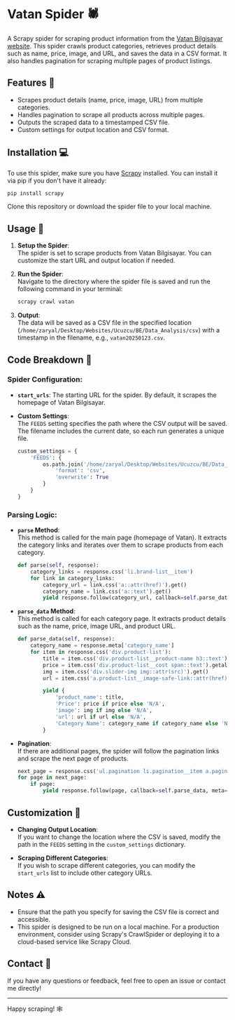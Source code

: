 
# Vatan Spider 🕷️

A Scrapy spider for scraping product information from the [Vatan Bilgisayar website](https://www.vatanbilgisayar.com/). This spider crawls product categories, retrieves product details such as name, price, image, and URL, and saves the data in a CSV format. It also handles pagination for scraping multiple pages of product listings.

## Features 🌟

- Scrapes product details (name, price, image, URL) from multiple categories.
- Handles pagination to scrape all products across multiple pages.
- Outputs the scraped data to a timestamped CSV file.
- Custom settings for output location and CSV format.

## Installation 💻

To use this spider, make sure you have [Scrapy](https://scrapy.org/) installed. You can install it via pip if you don't have it already:

```bash
pip install scrapy
```

Clone this repository or download the spider file to your local machine.

## Usage 🚀

1. **Setup the Spider**:  
   The spider is set to scrape products from Vatan Bilgisayar. You can customize the start URL and output location if needed.

2. **Run the Spider**:  
   Navigate to the directory where the spider file is saved and run the following command in your terminal:

   ```bash
   scrapy crawl vatan
   ```

3. **Output**:  
   The data will be saved as a CSV file in the specified location (`/home/zaryal/Desktop/Websites/Ucuzcu/BE/Data_Analysis/csv`) with a timestamp in the filename, e.g., `vatan20250123.csv`.

## Code Breakdown 📝

### Spider Configuration:

- **`start_urls`**: The starting URL for the spider. By default, it scrapes the homepage of Vatan Bilgisayar.
  
- **Custom Settings**:  
  The `FEEDS` setting specifies the path where the CSV output will be saved. The filename includes the current date, so each run generates a unique file.

  ```python
  custom_settings = {
      'FEEDS': {
          os.path.join('/home/zaryal/Desktop/Websites/Ucuzcu/BE/Data_Analysis/csv', f'vatan{datetime.now().strftime("%Y%m%d")}.csv'): {
              'format': 'csv',
              'overwrite': True
          }
      }
  }
  ```

### Parsing Logic:

- **`parse` Method**:  
  This method is called for the main page (homepage of Vatan). It extracts the category links and iterates over them to scrape products from each category.

  ```python
  def parse(self, response):
      category_links = response.css('li.brand-list__item')
      for link in category_links:
          category_url = link.css('a::attr(href)').get()
          category_name = link.css('a::text').get()
          yield response.follow(category_url, callback=self.parse_data, meta={'category_name': category_name})
  ```

- **`parse_data` Method**:  
  This method is called for each category page. It extracts product details such as the name, price, image URL, and product URL.

  ```python
  def parse_data(self, response):
      category_name = response.meta['category_name']
      for item in response.css('div.product-list'):
          title = item.css('div.product-list__product-name h3::text').get()
          price = item.css('div.product-list__cost span::text').getall()
          img = item.css('div.slider-img img::attr(src)').get()
          url = item.css('a.product-list__image-safe-link::attr(href)').get()

          yield {
              'product_name': title,
              'Price': price if price else 'N/A',
              'image': img if img else 'N/A',
              'url': url if url else 'N/A',
              'Category Name': category_name if category_name else 'N/A'
          }
  ```

- **Pagination**:  
  If there are additional pages, the spider will follow the pagination links and scrape the next page of products.

  ```python
  next_page = response.css('ul.pagination li.pagination__item a.pagination__content::attr(href)').extract()
  for page in next_page:
      if page:
          yield response.follow(page, callback=self.parse_data, meta={'category_name': category_name})
  ```

## Customization 🔧

- **Changing Output Location**:  
  If you want to change the location where the CSV is saved, modify the path in the `FEEDS` setting in the `custom_settings` dictionary.
  
- **Scraping Different Categories**:  
  If you wish to scrape different categories, you can modify the `start_urls` list to include other category URLs.

## Notes ⚠️

- Ensure that the path you specify for saving the CSV file is correct and accessible.
- This spider is designed to be run on a local machine. For a production environment, consider using Scrapy's CrawlSpider or deploying it to a cloud-based service like Scrapy Cloud.


## Contact 📧

If you have any questions or feedback, feel free to open an issue or contact me directly!

---

Happy scraping! 🕸️

